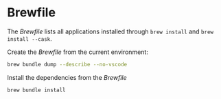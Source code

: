 # Brewfile

The *Brewfile* lists all applications installed through `brew install` and `brew install --cask`.

Create the *Brewfile* from the current environment:

```sh
brew bundle dump --describe --no-vscode
```

Install the dependencies from the *Brewfile*

``` sh
brew bundle install
```
